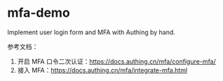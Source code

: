 # mfa-demo
Implement user login form and MFA with Authing by hand.

参考文档：

1. 开启 MFA 口令二次认证：https://docs.authing.cn/mfa/configure-mfa/
2. 接入 MFA：https://docs.authing.cn/mfa/integrate-mfa.html
